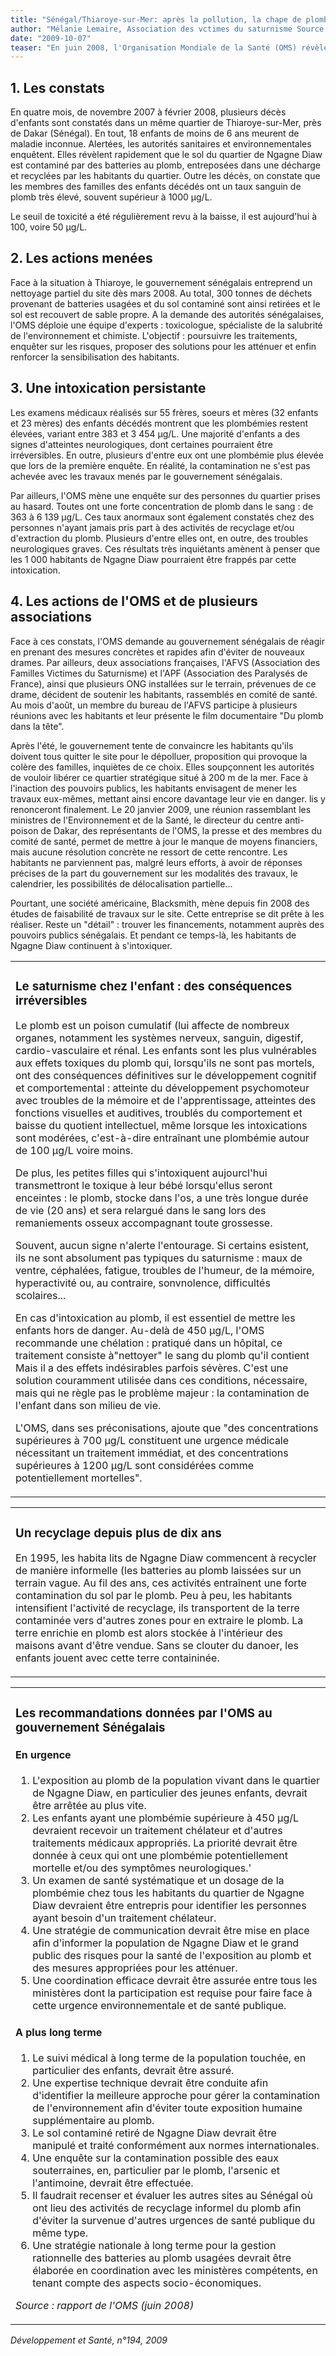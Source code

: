 ```yaml
---
title: "Sénégal/Thiaroye-sur-Mer: après la pollution, la chape de plomb"
author: "Mélanie Lemaire, Association des vctimes du saturnisme Source : Rapport de l'OMS (juin 2008)"
date: "2009-10-07"
teaser: "En juin 2008, l'Organisation Mondiale de la Santé (OMS) révèle qu'une intoxication au plomb est à l'origine du décès, en quelques mois, de 18 enfants. En cause : une activité de recyclage de piles et batteries usagées contenant du plomb, qui contaminent l'air et le sol des alentours. Depuis, plusieurs dizaines d'enfants ont été hospitalisés, mais au total, près de 1.000 personnes sont exposées au risque."
---
```


## 1. Les constats

En quatre mois, de novembre 2007 à février 2008, plusieurs décès d'enfants sont constatés dans un même quartier de Thiaroye-sur-Mer, près de Dakar (Sénégal). En tout, 18 enfants de moins de 6 ans meurent de maladie inconnue. Alertées, les autori­tés sanitaires et environnementales enquêtent. Elles révèlent rapidement que le sol du quartier de Ngagne Diaw est contaminé par des batteries au plomb, entreposées dans une décharge et recyclées par les habitants du quartier. Outre les décès, on constate que les membres des familles des enfants décédés ont un taux sanguin de plomb très élevé, souvent supérieur à 1000 µg/L.

Le seuil de toxicité a été régulièrement revu à la baisse, il est aujourd'hui à 100, voire 50 µg/L.

## 2. Les actions menées

Face à la situation à Thiaroye, le gouvernement sénégalais entreprend un nettoyage partiel du site dès mars 2008. Au total, 300 tonnes de déchets provenant de batteries usagées et du sol contaminé sont ainsi retirées et le sol est recouvert de sable propre. A la demande des autorités sénégalaises, l'OMS déploie une équipe d'experts : toxicologue, spécialiste de la salubrité de l'environnement et chimiste. L'objectif : poursuivre les traitements, enquêter sur les risques, proposer des solutions pour les atténuer et enfin renforcer la sensibilisa­tion des habitants.

## 3. Une intoxication persistante

Les examens médicaux réalisés sur 55 frères, soeurs et mères (32 enfants et 23 mères) des enfants décé­dés montrent que les plombémies restent élevées, variant entre 383 et 3 454 µg/L. Une majorité d'en­fants a des signes d'atteintes neurologiques, dont certaines pourraient être irréversibles. En outre, plusieurs d'entre eux ont une plombémie plus élevée que lors de la première enquête. En réalité, la contamination ne s'est pas achevée avec les travaux menés par le gouvernement sénégalais.

Par ailleurs, l'OMS mène une enquête sur des per­sonnes du quartier prises au hasard. Toutes ont une forte concentration de plomb dans le sang : de 363 à 6 139 µg/L. Ces taux anormaux sont également constatés chez des personnes n'ayant jamais pris part à des activités de recyclage et/ou d'extraction du plomb. Plusieurs d'entre elles ont, en outre, des troubles neurologiques graves. Ces résultats très inquiétants amènent à penser que les 1 000 habi­tants de Ngagne Diaw pourraient être frappés par cette intoxication.

## 4. Les actions de l'OMS et de plusieurs associations

Face à ces constats, l'OMS demande au gouverne­ment sénégalais de réagir en prenant des mesures concrètes et rapides afin d'éviter de nouveaux drames. Par ailleurs, deux associations françaises, l'AFVS (Association des Familles Victimes du Satur­nisme) et l'APF (Association des Paralysés de France), ainsi que plusieurs ONG installées sur le terrain, prévenues de ce drame, décident de soute­nir les habitants, rassemblés en comité de santé. Au mois d'août, un membre du bureau de l'AFVS participe à plusieurs réunions avec les habitants et leur présente le film documentaire "Du plomb dans la tête".

Après l'été, le gouvernement tente de convaincre les habitants qu'ils doivent tous quitter le site pour le dépolluer, proposition qui provoque la colère des familles, inquiètes de ce choix. Elles soupçon­nent les autorités de vouloir libérer ce quartier stratégique situé à 200 m de la mer. Face à l'inaction des pouvoirs publics, les habitants envisagent de mener les travaux eux-mêmes, mettant ainsi encore davantage leur vie en danger. lis y renonceront finalement. Le 20 janvier 2009, une réunion rassemblant les ministres de l'Environnement et de la Santé, le directeur du centre anti-poison de Dakar, des représentants de l'OMS, la presse et des membres du comité de santé, permet de mettre à jour le manque de moyens financiers, mais aucune résolution concrète ne ressort de cette rencontre. Les habitants ne parviennent pas, malgré leurs efforts, à avoir de réponses précises de la part du gouvernement sur les modalités des travaux, le calendrier, les possibilités de délocalisation partielle...

Pourtant, une société américaine, Blacksmith, mène depuis fin 2008 des études de faisabilité de travaux sur le site. Cette entreprise se dit prête à les réaliser. Reste un "détail" : trouver les financements, notam­ment auprès des pouvoirs publics sénégalais. Et pendant ce temps-là, les habitants de Ngagne Diaw continuent à s'intoxiquer.

<table>

<tbody>

<tr>

<td>

### Le saturnisme chez l'enfant : des conséquences irréversibles

Le plomb est un poison cumulatif (lui affecte de nombreux organes, notamment les systèmes nerveux, sanguin, digestif, cardio-vasculaire et rénal. Les enfants sont les plus vulnérables aux effets toxiques du plomb qui, lorsqu'ils ne sont pas mortels, ont des conséquences définitives sur le développement cognitif et comportemental : atteinte du développement psychomoteur avec troubles de la mémoire et de l'apprentissage, atteintes des fonctions visuelles et auditives, troublés du comportement et baisse du quotient intellectuel, même lorsque les intoxications sont modérées, c'est-à-dire entraînant une plombémie autour de 100 µg/L voire moins.

De plus, les petites filles qui s'intoxiquent aujourcl'hui transmettront le toxique à leur bébé lorsqu'ellus seront enceintes : le plomb, stocke dans l'os, a une très longue durée de vie (20 ans) et sera relargué dans le sang lors des remaniements osseux accompagnant toute grossesse.

Souvent, aucun signe n'alerte l'entourage. Si certains esistent, ils ne sont absolument pas typiques du saturnisme : maux de ventre, céphalées, fatigue, troubles de l'humeur, de la mémoire, hyperactivité ou, au contraire, sonvnolence, difficultés scolaires...

En cas d'intoxication au plomb, il est essentiel de mettre les enfants hors de danger. Au-delà de 450 µg/L, l'OMS recommande une chélation : pratiqué dans un hôpital, ce traitement consiste à"nettoyer" le sang du plomb qu'il contient Mais il a des effets indésirables parfois sévères. C'est une solution couramment utilisée dans ces conditions, nécessaire, mais qui ne règle pas le problème majeur : la contamination de l'enfant dans son milieu de vie.

L'OMS, dans ses préconisations, ajoute que "des concentrations supérieures à 700 µg/L constituent une urgence médicale nécessitant un traitement immédiat, et des concentrations supérieures à 1200 µg/L sont considérées comme potentiellement mortelles".

</td>

</tr>

</tbody>

</table>

<table>

<tbody>

<tr>

<td>

### Un recyclage depuis plus de dix ans

En 1995, les habita lits de Ngagne Diaw commencent à recycler de manière informelle (les batteries au plomb laissées sur un terrain vague. Au fil des ans, ces activités entraînent une forte contamination du sol par le plomb. Peu à peu, les habitants intensifient l'activité de recyclage, ils transportent de la terre contaminée vers d'autres zones pour en extraire le plomb. La terre enrichie en plomb est alors stockée à l'intérieur des maisons avant d'être vendue. Sans se clouter du danoer, les enfants jouent avec cette terre containinée.

</td>

</tr>

</tbody>

</table>

<table>

<tbody>

<tr>

<td>

### Les recommandations données par l'OMS au gouvernement Sénégalais

#### En urgence

<ol><li>L'exposition au plomb de la population vivant dans le quartier de Ngagne Diaw, en particulier des jeunes enfants, devrait être arrêtée au plus vite.</li><li>Les enfants ayant une plombémie supérieure à 450 µg/L devraient recevoir un traitement chélateur et d'autres traitements médicaux appropriés. La priorité devrait être donnée à ceux qui ont une plom­bémie potentiellement mortelle et/ou des symptômes neurologiques.'</li><li>Un examen de santé systématique et un dosage de la plombémie chez tous les habitants du quartier de Ngagne Diaw devraient être entrepris pour identifier les personnes ayant besoin d'un traitement chélateur.</li><li>Une stratégie de communication devrait être mise en place afin d'informer la population de Ngagne Diaw et le grand public des risques pour la santé de l'exposition au plomb et des mesures appropriées pour les atténuer.</li><li>Une coordination efficace devrait être assurée entre tous les ministères dont la participation est requise pour faire face à cette urgence environnementale et de santé publique.</li></ol>

#### A plus long terme

<ol><li>Le suivi médical à long terme de la population touchée, en particulier des enfants, devrait être assuré.</li><li>Une expertise technique devrait être conduite afin d'identifier la meilleure approche pour gérer la contamination de l'environnement afin d'éviter toute exposition humaine supplémentaire au plomb.</li><li>Le sol contaminé retiré de Ngagne Diaw devrait être manipulé et traité conformément aux normes internationales.</li><li>Une enquête sur la contamination possible des eaux souterraines, en, particulier par le plomb, l'arsenic et l'antimoine, devrait être effectuée.</li><li>Il faudrait recenser et évaluer les autres sites au Sénégal où ont lieu des activités de recyclage informel du plomb afin d'éviter la survenue d'autres urgences de santé publique du même type.</li><li>Une stratégie nationale à long terme pour la gestion rationnelle des batteries au plomb usagées devrait être élaborée en coordination avec les ministères compétents, en tenant compte des aspects socio­-économiques.</li></ol>

<em>Source : rapport de l'OMS (juin 2008)</em>

</td>

</tr>

</tbody>

</table>

_Développement et Santé, n°194, 2009_